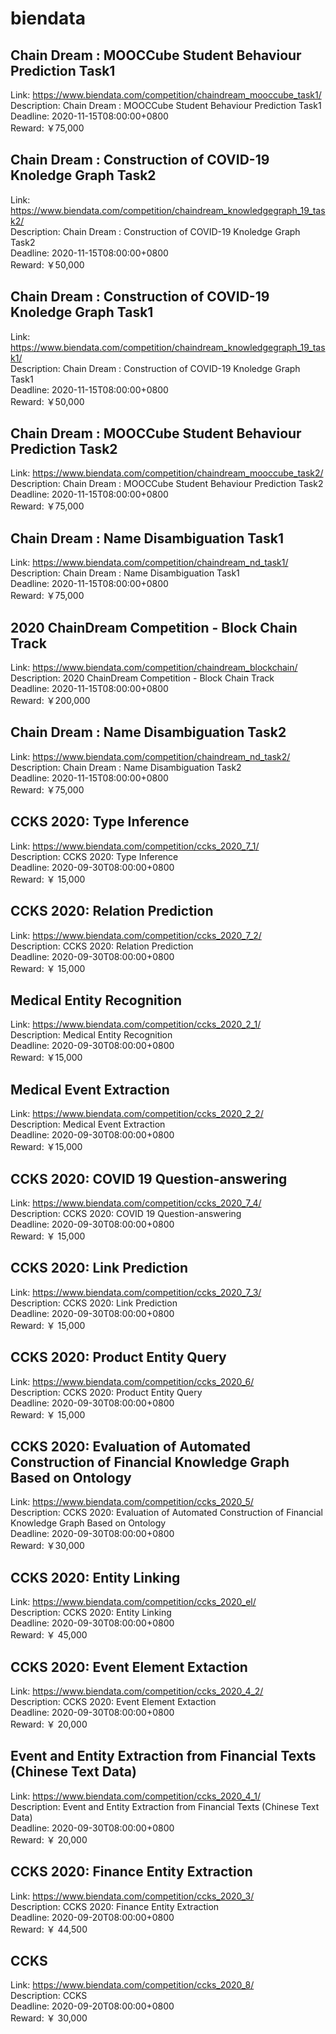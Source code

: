 # biendata



## Chain Dream : MOOCCube Student Behaviour Prediction Task1

Link: https://www.biendata.com/competition/chaindream_mooccube_task1/  
Description: Chain Dream : MOOCCube Student Behaviour Prediction Task1  
Deadline: 2020-11-15T08:00:00+0800  
Reward: ￥75,000  


## Chain Dream : Construction of COVID-19 Knoledge Graph Task2

Link: https://www.biendata.com/competition/chaindream_knowledgegraph_19_task2/  
Description: Chain Dream : Construction of COVID-19 Knoledge Graph Task2  
Deadline: 2020-11-15T08:00:00+0800  
Reward: ￥50,000  


## Chain Dream : Construction of COVID-19 Knoledge Graph Task1

Link: https://www.biendata.com/competition/chaindream_knowledgegraph_19_task1/  
Description: Chain Dream : Construction of COVID-19 Knoledge Graph Task1  
Deadline: 2020-11-15T08:00:00+0800  
Reward: ￥50,000  


## Chain Dream : MOOCCube Student Behaviour Prediction Task2

Link: https://www.biendata.com/competition/chaindream_mooccube_task2/  
Description: Chain Dream : MOOCCube Student Behaviour Prediction Task2  
Deadline: 2020-11-15T08:00:00+0800  
Reward: ￥75,000  


## Chain Dream : Name Disambiguation Task1

Link: https://www.biendata.com/competition/chaindream_nd_task1/  
Description: Chain Dream : Name Disambiguation Task1  
Deadline: 2020-11-15T08:00:00+0800  
Reward: ￥75,000  


## 2020 ChainDream Competition - Block Chain Track

Link: https://www.biendata.com/competition/chaindream_blockchain/  
Description: 2020 ChainDream Competition - Block Chain Track  
Deadline: 2020-11-15T08:00:00+0800  
Reward: ￥200,000  


## Chain Dream : Name Disambiguation Task2

Link: https://www.biendata.com/competition/chaindream_nd_task2/  
Description: Chain Dream : Name Disambiguation Task2  
Deadline: 2020-11-15T08:00:00+0800  
Reward: ￥75,000  


## CCKS 2020: Type Inference

Link: https://www.biendata.com/competition/ccks_2020_7_1/  
Description: CCKS 2020: Type Inference  
Deadline: 2020-09-30T08:00:00+0800  
Reward: ￥ 15,000  


## CCKS 2020: Relation Prediction

Link: https://www.biendata.com/competition/ccks_2020_7_2/  
Description: CCKS 2020: Relation Prediction  
Deadline: 2020-09-30T08:00:00+0800  
Reward: ￥ 15,000  


## Medical Entity Recognition

Link: https://www.biendata.com/competition/ccks_2020_2_1/  
Description: Medical Entity Recognition  
Deadline: 2020-09-30T08:00:00+0800  
Reward: ￥15,000  


## Medical Event Extraction

Link: https://www.biendata.com/competition/ccks_2020_2_2/  
Description: Medical Event Extraction  
Deadline: 2020-09-30T08:00:00+0800  
Reward: ￥15,000  


## CCKS 2020: COVID 19 Question-answering

Link: https://www.biendata.com/competition/ccks_2020_7_4/  
Description: CCKS 2020: COVID 19 Question-answering  
Deadline: 2020-09-30T08:00:00+0800  
Reward: ￥ 15,000  


## CCKS 2020: Link Prediction

Link: https://www.biendata.com/competition/ccks_2020_7_3/  
Description: CCKS 2020: Link Prediction  
Deadline: 2020-09-30T08:00:00+0800  
Reward: ￥ 15,000  


## CCKS 2020: Product Entity Query

Link: https://www.biendata.com/competition/ccks_2020_6/  
Description: CCKS 2020: Product Entity Query  
Deadline: 2020-09-30T08:00:00+0800  
Reward: ￥ 15,000  


## CCKS 2020: Evaluation of Automated Construction of Financial Knowledge Graph Based on Ontology

Link: https://www.biendata.com/competition/ccks_2020_5/  
Description: CCKS 2020: Evaluation of Automated Construction of Financial Knowledge Graph Based on Ontology  
Deadline: 2020-09-30T08:00:00+0800  
Reward: ￥30,000  


## CCKS 2020: Entity Linking

Link: https://www.biendata.com/competition/ccks_2020_el/  
Description: CCKS 2020: Entity Linking  
Deadline: 2020-09-30T08:00:00+0800  
Reward: ￥ 45,000  


## CCKS 2020: Event Element Extaction

Link: https://www.biendata.com/competition/ccks_2020_4_2/  
Description: CCKS 2020: Event Element Extaction  
Deadline: 2020-09-30T08:00:00+0800  
Reward: ￥ 20,000  


## Event and Entity Extraction from Financial Texts (Chinese Text Data)

Link: https://www.biendata.com/competition/ccks_2020_4_1/  
Description: Event and Entity Extraction from Financial Texts (Chinese Text Data)  
Deadline: 2020-09-30T08:00:00+0800  
Reward: ￥ 20,000  


## CCKS 2020: Finance Entity Extraction

Link: https://www.biendata.com/competition/ccks_2020_3/  
Description: CCKS 2020: Finance Entity Extraction  
Deadline: 2020-09-20T08:00:00+0800  
Reward: ￥ 44,500  


## CCKS

Link: https://www.biendata.com/competition/ccks_2020_8/  
Description: CCKS  
Deadline: 2020-09-20T08:00:00+0800  
Reward: ￥ 30,000  

